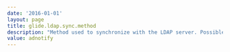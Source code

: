 ```yaml
---
date: '2016-01-01'
layout: page
title: glide.ldap.sync.method
description: "Method used to synchronize with the LDAP server. Possible values are: dirsync, adnotify"
value: adnotify
---
```

